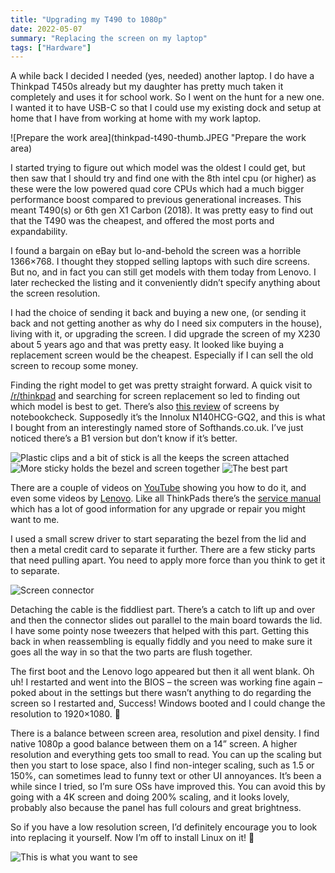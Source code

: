 ```yaml
---
title: "Upgrading my T490 to 1080p"
date: 2022-05-07
summary: "Replacing the screen on my laptop"
tags: ["Hardware"]
---
```


A while back I decided I  needed (yes, needed) another laptop. I do have a Thinkpad T450s already  but my daughter has pretty much taken it completely and uses it for  school work. So I went on the hunt for a new one. I wanted it to have  USB-C so that I could use my existing dock and setup at home that I have from working at home with my work laptop.

![Prepare the work area](thinkpad-t490-thumb.JPEG "Prepare the work area)

I started trying to figure out which model was the oldest I could get,  but then saw that I should try and find one with the 8th intel cpu (or  higher) as these were the low powered quad core CPUs which had a much  bigger performance boost compared to previous generational increases.  This meant T490(s) or 6th gen X1 Carbon (2018). It was pretty easy to  find out that the T490 was the cheapest, and offered the most ports and  expandability.

I found a bargain on eBay but lo-and-behold the  screen was a horrible 1366×768. I thought they stopped selling laptops  with such dire screens. But no, and in fact you can still get models  with them today from Lenovo. I later rechecked the listing and it  conveniently didn’t specify anything about the screen resolution.

I had the choice of sending it back and buying a new one, (or sending it  back and not getting another as why do I need six computers in the  house), living with it, or upgrading the screen. I did upgrade the  screen of my X230 about 5 years ago and that was pretty easy. It looked  like buying a replacement screen would be the cheapest. Especially if I  can sell the old screen to recoup some money.

Finding the right model to get was pretty straight forward. A quick visit to [/r/thinkpad](https://old.reddit.com/r/thinkpad) and searching for screen replacement so led to finding out which model is best to get. There’s also [this review](https://www.notebookcheck.net/Lenovo-s-Panel-Lottery-continues-with-3-different-14-inch-LowPower-displays.426538.0.html) of screens by notebookcheck. Supposedly it’s the Innolux N140HCG-GQ2,  and this is what I bought from an interestingly named store of  Softhands.co.uk. I’ve just noticed there’s a B1 version but don’t know  if it’s better.

![Plastic clips and a bit of stick is all the keeps the screen attached](t490-upgrade-1.JPEG "Plastic clips and a bit of stick is all the keeps the screen attached")
![More sticky holds the bezel and screen together](t490-upgrade-2.JPEG "More sticky holds the bezel and screen together")
![The best part](t490-upgrade-3.JPEG "The best part")

There are a couple of videos on [YouTube](https://www.youtube.com/watch?v=ZvAkA-QuD4E) showing you how to do it, and even some videos by [Lenovo](https://support.lenovo.com/gb/en/solutions/ht508135). Like all ThinkPads there’s the [service manual](https://download.lenovo.com/pccbbs/mobiles_pdf/t490_p43s_hmm_en.pdf?linkTrack=PSP:ProductInfo:HarwareManual) which has a lot of good information for any upgrade or repair you might want to me.

I used a small screw driver to start separating the bezel from the lid  and then a metal credit card to separate it further. There are a few  sticky parts that need pulling apart. You need to apply more force than  you think to get it to separate.

![Screen connector](t490-upgrade-4.JPEG "Screen connector")

Detaching the cable is the fiddliest part. There’s a catch to lift up and over  and then the connector slides out parallel to the main board towards the lid. I have some pointy nose tweezers that helped with this part.  Getting this back in when reassembling is equally fiddly and you need to make sure it goes all the way in so that the two parts are flush  together.

The first boot and the Lenovo logo appeared but then it  all went blank. Oh uh! I restarted and went into the BIOS – the screen  was working fine again – poked about in the settings but there wasn’t  anything to do regarding the screen so I restarted and, Success! Windows booted and I could change the resolution to 1920×1080. 🎉

There  is a balance between screen area, resolution and pixel density. I find  native 1080p a good balance between them on a 14” screen. A higher  resolution and everything gets too small to read. You can up the scaling but then you start to lose space, also I find non-integer scaling, such as 1.5 or 150%, can sometimes lead to funny text or other UI  annoyances. It’s been a while since I tried, so I’m sure OSs have  improved this. You can avoid this by going with a 4K screen and doing  200% scaling, and it looks lovely, probably also because the panel has  full colours and great brightness.

So if you have a low resolution screen, I’d definitely encourage you to look into replacing it  yourself. Now I’m off to install Linux on it! 🐧

![This is what you want to see](t490-upgrade-5.JPEG "This is what you want to see")
